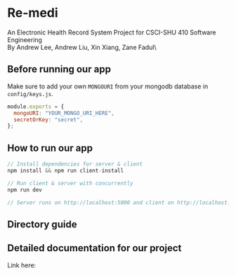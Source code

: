 # Re-medi

An Electronic Health Record System Project for CSCI-SHU 410 Software Engineering\
By Andrew Lee, Andrew Liu, Xin Xiang, Zane Fadul\

## Before running our app

Make sure to add your own `MONGOURI` from your mongodb database in `config/keys.js`.

```javascript
module.exports = {
  mongoURI: "YOUR_MONGO_URI_HERE",
  secretOrKey: "secret",
};
```

## How to run our app

```javascript
// Install dependencies for server & client
npm install && npm run client-install

// Run client & server with concurrently
npm run dev

// Server runs on http://localhost:5000 and client on http://localhost:3000
```

## Directory guide

## Detailed documentation for our project

Link here:
